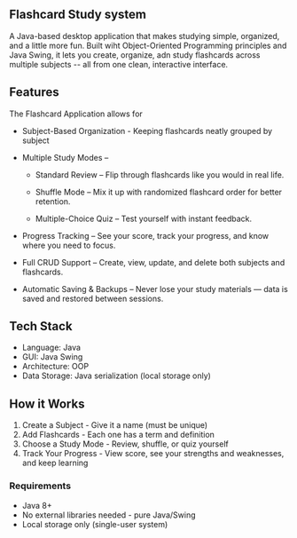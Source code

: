## Flashcard Study system

A Java-based desktop application that makes studying simple, organized, and a little more fun. Built wiht Object-Oriented Programming principles and Java Swing, it lets you create, organize, adn study flashcards across multiple subjects -- all from one clean, interactive interface.

## Features

The Flashcard Application allows for

- Subject-Based Organization - Keeping flashcards neatly grouped by subject
- Multiple Study Modes –

  - Standard Review – Flip through flashcards like you would in real life.

  - Shuffle Mode – Mix it up with randomized flashcard order for better retention.

  - Multiple-Choice Quiz – Test yourself with instant feedback.

- Progress Tracking – See your score, track your progress, and know where you need to focus.

- Full CRUD Support – Create, view, update, and delete both subjects and flashcards.

- Automatic Saving & Backups – Never lose your study materials — data is saved and restored between sessions.

## Tech Stack
- Language: Java
- GUI: Java Swing
- Architecture: OOP
- Data Storage: Java serialization (local storage only)



## How it Works
1. Create a Subject - Give it a name (must be unique)
2. Add Flashcards - Each one has a term and definition
3. Choose a Study Mode - Review, shuffle, or quiz yourself
4. Track Your Progress - View score, see your strengths and weaknesses, and keep learning

### Requirements
- Java 8+
- No external libraries needed - pure Java/Swing
- Local storage only (single-user system)
